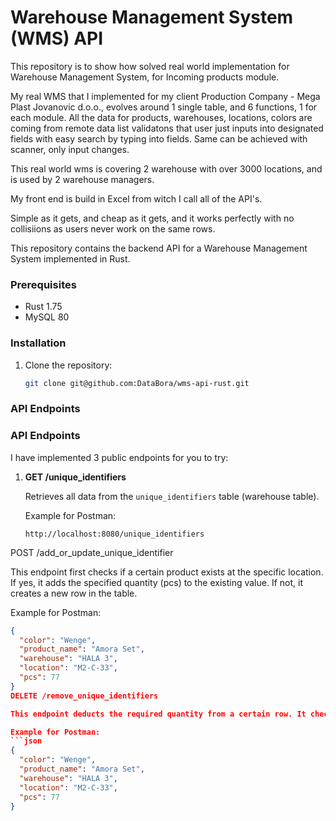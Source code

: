 # Warehouse Management System (WMS) API

This repository is to show how solved real world implementation for Warehouse Management System, for Incoming products module.

My real WMS that I implemented for my client Production Company - Mega Plast Jovanovic d.o.o., evolves around 1 single table, and 6 functions, 1 for each module.
All the data for products, warehouses, locations, colors are coming from remote data list validatons that user just inputs into designated fields with easy search by typing into fields.
Same can be achieved with scanner, only input changes.

This real world wms is covering 2 warehouse with over 3000 locations, and is used by 2 warehouse managers.

My front end is build in Excel from witch I call all of the API's.

Simple as it gets, and cheap as it gets, and it works perfectly with no collisiions as users never work on the same rows.

This repository contains the backend API for a Warehouse Management System implemented in Rust.

### Prerequisites

- Rust 1.75
- MySQL 80

### Installation

1. Clone the repository:

   ```bash
   git clone git@github.com:DataBora/wms-api-rust.git
   ```

### API Endpoints

### API Endpoints

I have implemented 3 public endpoints for you to try:

1. **GET /unique_identifiers**

   Retrieves all data from the `unique_identifiers` table (warehouse table).

   Example for Postman:

   ```plaintext
   http://localhost:8080/unique_identifiers
   ```

POST /add_or_update_unique_identifier

This endpoint first checks if a certain product exists at the specific location. If yes, it adds the specified quantity (pcs) to the existing value. If not, it creates a new row in the table.

Example for Postman:

````json
{
  "color": "Wenge",
  "product_name": "Amora Set",
  "warehouse": "HALA 3",
  "location": "M2-C-33",
  "pcs": 77
}
DELETE /remove_unique_identifiers

This endpoint deducts the required quantity from a certain row. It checks if the row exists by unique identifier, then verifies if the quantity for pcs inserted is greater than the value in the database. If these conditions pass, the deduction takes place. If the value in the row of the identified product reaches 0, the row gets deleted from the table.

Example for Postman:
```json
{
  "color": "Wenge",
  "product_name": "Amora Set",
  "warehouse": "HALA 3",
  "location": "M2-C-33",
  "pcs": 77
}
````
